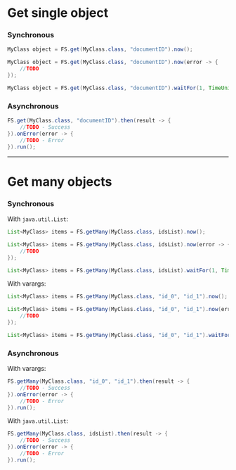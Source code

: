 # Get single object

### Synchronous

```java
MyClass object = FS.get(MyClass.class, "documentID").now();
```

```java
MyClass object = FS.get(MyClass.class, "documentID").now(error -> {
    //TODO
});
```

```java
MyClass object = FS.get(MyClass.class, "documentID").waitFor(1, TimeUnit.MINUTES);
```

### Asynchronous

```java
FS.get(MyClass.class, "documentID").then(result -> {
    //TODO - Success
}).onError(error -> {
    //TODO - Error
}).run();
```

---

# Get many objects

### Synchronous


With ``java.util.List``:

```java
List<MyClass> items = FS.getMany(MyClass.class, idsList).now();
```

```java
List<MyClass> items = FS.getMany(MyClass.class, idsList).now(error -> {
    //TODO
});
```

```java
List<MyClass> items = FS.getMany(MyClass.class, idsList).waitFor(1, TimeUnit.MINUTES);
```

With varargs:

```java
List<MyClass> items = FS.getMany(MyClass.class, "id_0", "id_1").now();
```

```java
List<MyClass> items = FS.getMany(MyClass.class, "id_0", "id_1").now(error -> {
    //TODO
});
```

```java
List<MyClass> items = FS.getMany(MyClass.class, "id_0", "id_1").waitFor(1, TimeUnit.MINUTES);
```

### Asynchronous

With varargs:
```java
FS.getMany(MyClass.class, "id_0", "id_1").then(result -> {
    //TODO - Success
}).onError(error -> {
    //TODO - Error
}).run();
```

With ``java.util.List``:
```java
FS.getMany(MyClass.class, idsList).then(result -> {
    //TODO - Success
}).onError(error -> {
    //TODO - Error
}).run();
```